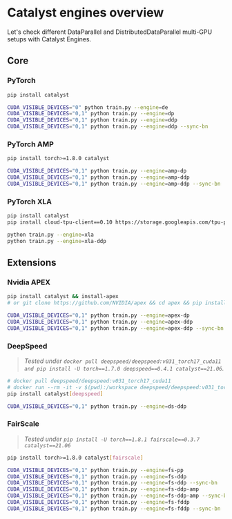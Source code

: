 # Catalyst engines overview

Let's check different
DataParallel and DistributedDataParallel multi-GPU setups with Catalyst Engines. 

## Core

### PyTorch
```bash
pip install catalyst

CUDA_VISIBLE_DEVICES="0" python train.py --engine=de
CUDA_VISIBLE_DEVICES="0,1" python train.py --engine=dp
CUDA_VISIBLE_DEVICES="0,1" python train.py --engine=ddp
CUDA_VISIBLE_DEVICES="0,1" python train.py --engine=ddp --sync-bn
```

### PyTorch AMP
```bash
pip install torch>=1.8.0 catalyst

CUDA_VISIBLE_DEVICES="0,1" python train.py --engine=amp-dp
CUDA_VISIBLE_DEVICES="0,1" python train.py --engine=amp-ddp
CUDA_VISIBLE_DEVICES="0,1" python train.py --engine=amp-ddp --sync-bn
```

### PyTorch XLA
```bash
pip install catalyst
pip install cloud-tpu-client==0.10 https://storage.googleapis.com/tpu-pytorch/wheels/torch_xla-1.9-cp37-cp37m-linux_x86_64.whl

python train.py --engine=xla
python train.py --engine=xla-ddp
```

## Extensions

### Nvidia APEX
```bash
pip install catalyst && install-apex
# or git clone https://github.com/NVIDIA/apex && cd apex && pip install -e .

CUDA_VISIBLE_DEVICES="0,1" python train.py --engine=apex-dp
CUDA_VISIBLE_DEVICES="0,1" python train.py --engine=apex-ddp
CUDA_VISIBLE_DEVICES="0,1" python train.py --engine=apex-ddp --sync-bn
```

### DeepSpeed
> *Tested under `docker pull deepspeed/deepspeed:v031_torch17_cuda11 and pip install -U torch==1.7.0 deepspeed==0.4.1 catalyst==21.06`.*
```bash
# docker pull deepspeed/deepspeed:v031_torch17_cuda11
# docker run --rm -it -v $(pwd):/workspace deepspeed/deepspeed:v031_torch17_cuda11 /bin/bash
pip install catalyst[deepspeed]

CUDA_VISIBLE_DEVICES="0,1" python train.py --engine=ds-ddp
```

### FairScale
> *Tested under `pip install -U torch==1.8.1 fairscale==0.3.7 catalyst==21.06`*
```bash
pip install torch>=1.8.0 catalyst[fairscale]

CUDA_VISIBLE_DEVICES="0,1" python train.py --engine=fs-pp
CUDA_VISIBLE_DEVICES="0,1" python train.py --engine=fs-ddp
CUDA_VISIBLE_DEVICES="0,1" python train.py --engine=fs-ddp --sync-bn
CUDA_VISIBLE_DEVICES="0,1" python train.py --engine=fs-ddp-amp
CUDA_VISIBLE_DEVICES="0,1" python train.py --engine=fs-ddp-amp --sync-bn
CUDA_VISIBLE_DEVICES="0,1" python train.py --engine=fs-fddp
CUDA_VISIBLE_DEVICES="0,1" python train.py --engine=fs-fddp --sync-bn
```

